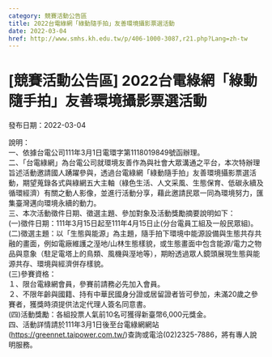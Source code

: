 ```yaml
---
category: 競賽活動公告區
title: 2022台電綠網「綠動隨手拍」友善環境攝影票選活動
date: 2022-03-04
href: http://www.smhs.kh.edu.tw/p/406-1000-3087,r21.php?Lang=zh-tw
---
```


# [競賽活動公告區] 2022台電綠網「綠動隨手拍」友善環境攝影票選活動

發布日期：2022-03-04

說明：  
一、依據台電公司111年3月1日電環字第1118019849號函辦理。  
二、「台電綠網」為台電公司就環境友善作為與社會大眾溝通之平台，本次特辦理旨述活動邀請國人踴躍參與，透過台電綠網「綠動隨手拍」友善環境攝影票選活動，期望蒐錄各式與綠網五大主軸（綠色生活、人文采風、生態保育、低碳永續及循環經濟）有關之動人影像，並進行活動分享，藉此邀請民眾一同為環境努力，匯集臺灣邁向環境永續的動力。  
三、本次活動徵件日期、徵選主題、參加對象及活動獎勵摘要說明如下：  
(一)徵件日期：111年3月15日起至111年4月15日止(分台電員工組及一般民眾組)。  
(二)徵選主題：以「生態與能源」為主題，隨手拍下環境中能源設備與生態共存共融的畫面，例如電廠維護之溼地/山林生態樣貌，或生態畫面中包含能源/電力之物品與意象（駐足電塔上的鳥類、風機與溼地等），期盼透過眾人鏡頭展現生態與能源共存、環境與經濟併存樣貌。  
(三)參賽資格：  
１、限台電綠網會員，參賽前請務必先加入會員。  
２、不限年齡與國籍、持有中華民國身分證或居留證者皆可參加，未滿20歲之參賽者，獲獎時須提供法定代理人簽名同意書。  
(四)活動獎勵：各組投票人氣前10名可獲得新臺幣6,000元獎金。  
四、活動詳情請於111年3月1日後至台電綠網網站(https://greennet.taipower.com.tw/)查詢或電洽(02)2325-7886，將有專人說明服務。

